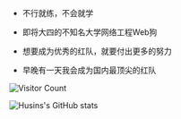 - 不行就练，不会就学
- 即将大四的不知名大学网络工程Web狗
- 想要成为优秀的红队，就要付出更多的努力

- 早晚有一天我会成为国内最顶尖的红队

![Visitor Count](https://profile-counter.glitch.me/Christmas/count.svg)

![Husins's GitHub stats](https://github-readme-stats.vercel.app/api?username=husins&show_icons=true&theme=tokyonight)
